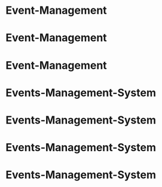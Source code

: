 # Event-Management
# Event-Management
# Event-Management
# Events-Management-System
# Events-Management-System
# Events-Management-System
# Events-Management-System
